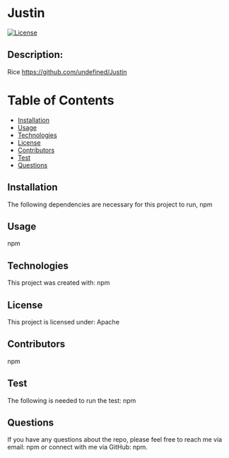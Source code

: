 # Justin

  [![License](https://img.shields.io/badge/License-Apache%202.0-blue.svg)](https://opensource.org/licenses/Apache-2.0)

## Description:

Rice
https://github.com/undefined/Justin

# Table of Contents
* [Installation](#installation)
* [Usage](#usage)
* [Technologies](#technologies)
* [License](#license)
* [Contributors](#contributor)
* [Test](#test)
* [Questions](#questions)

## Installation

The following dependencies are necessary for this project to run,
npm

## Usage

npm

## Technologies 

This project was created with:
npm 

## License

This project is licensed under:
Apache

## Contributors

npm

## Test

The following is needed to run the test:
npm

## Questions

If you have any questions about the repo, please feel free to reach me via email: npm or connect with me via GitHub: npm.

